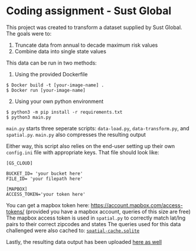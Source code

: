 # Coding assignment - Sust Global
This project was created to transform a dataset supplied by Sust Global. 
The goals were to: 

1) Truncate data from annual to decade maximum risk values
2) Combine data into single state values

This data can be run in two methods:
1) Using the provided Dockerfile
```
$ Docker build -t [your-image-name] .
$ Docker run [your-image-name] 
```
2) Using your own python environment
```
$ python3 -m pip install -r requirements.txt
$ python3 main.py
```
`main.py` starts three seperate scripts: `data-load.py`, `data-transform.py`, and `spatial.py`. `main.py` also compresses the resulting output

Either way, this script also relies on the end-user setting up their own `config.ini` file with appropriate keys.
That file should look like:

```
[GS_CLOUD]

BUCKET_ID= 'your bucket here'
FILE_ID= 'your filepath here'

[MAPBOX]
ACCESS_TOKEN='your token here'
```
You can get a mapbox token here: https://account.mapbox.com/access-tokens/ (provided you have a mapbox account, queries of this size are free) 
The mapbox access token is used in `spatial.py` to correctly match lat/lng pairs to their correct zipcodes and states
The queries used for this data challenged were also cached to: [`spatial-cache.sqlite`](https://github.com/heather235/sust/blob/main/spatial-cache.sqlite)

Lastly, the resulting data output has been uploaded [here as well](https://github.com/heather235/sust/blob/main/final_data.tar.bz2)
